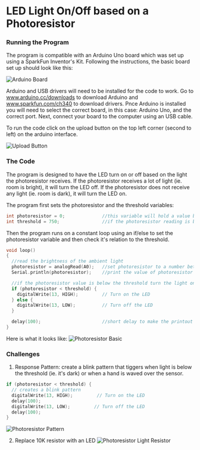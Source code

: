 # LED Light On/Off based on a Photoresistor

### Running the Program
The program is compatible with an Arduino Uno board which was set up using a SparkFun Inventor's Kit. Following the instructions, the basic board set up should look like this: 

![Arduino Board](images-and-videos/board-template.jpg)

Arduino and USB drivers will need to be installed for the code to work. Go to www.arduino.cc/downloads to download Arduino and www.sparkfun.com/ch340 to download drivers. Pnce Arduino is installed you will need to select the correct board, in this case: Arduino Uno, and the correct port. Next, connect your board to the computer using an USB cable.

To run the code click on the upload button on the top left corner (second to left) on the arduino interface.

![Upload Button](images-and-videos/upload-button.png)

### The Code
The program is designed to have the LED turn on or off based on the light the photoresistor receives. If the photoresistor receives a lot of light (ie. room is bright), it will turn the LED off. If the photoresistor does not receive any light (ie. room is dark), it will turn the LED on.

The program first sets the photoresistor and the threshold variables:
```C
int photoresistor = 0;              //this variable will hold a value based on the brightness of the ambient light
int threshold = 750;                //if the photoresistor reading is below this value the the light will turn on
```

Then the program runs on a constant loop using an if/else to set the photoresistor variable and then check it's relation to the threshold.
```C
void loop()
{
  //read the brightness of the ambient light
  photoresistor = analogRead(A0);   //set photoresistor to a number between 0 and 1023 based on how bright the ambient light is
  Serial.println(photoresistor);    //print the value of photoresistor in the serial monitor on the computer

  //if the photoresistor value is below the threshold turn the light on, otherwise turn it off
  if (photoresistor < threshold) {
    digitalWrite(13, HIGH);         // Turn on the LED
  } else {
    digitalWrite(13, LOW);          // Turn off the LED
  }

  delay(100);                       //short delay to make the printout easier to read
}

```

Here is what it looks like:
![Photoresistor Basic]()

### Challenges
1. Response Pattern: create a blink pattern that tiggers when light is below the threshold (ie. it's dark) or when a hand is waved over the sensor.
```C
if (photoresistor < threshold) {
  // creates a blink pattern
  digitalWrite(13, HIGH);         // Turn on the LED
  delay(100);
  digitalWrite(13, LOW);         // Turn off the LED
  delay(100);
}
```
![Photoresistor Pattern]()

2. Replace 10K resistor with an LED
![Photoresistor Light Resistor]()
